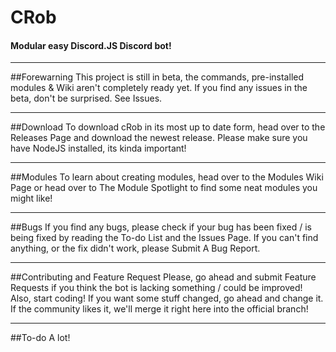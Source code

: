 # CRob
#### Modular easy Discord.JS Discord bot!

***
##Forewarning
This project is still in beta, the commands, pre-installed modules & Wiki aren't completely ready yet. If you find any issues in the beta, don't be surprised. See Issues.

***
##Download
To download cRob in its most up to date form, head over to the Releases Page and download the newest release. Please make sure you have NodeJS installed, its kinda important!

***
##Modules
To learn about creating modules, head over to the Modules Wiki Page or head over to The Module Spotlight to find some neat modules you might like!

***
##Bugs
If you find any bugs, please check if your bug has been fixed / is being fixed by reading the To-do List and the Issues Page. If you can't find anything, or the fix didn't work, please Submit A Bug Report.

***
##Contributing and Feature Request
Please, go ahead and submit Feature Requests if you think the bot is lacking something / could be improved! Also, start coding! If you want some stuff changed, go ahead and change it. If the community likes it, we'll merge it right here into the official branch!

***
##To-do
A lot!
